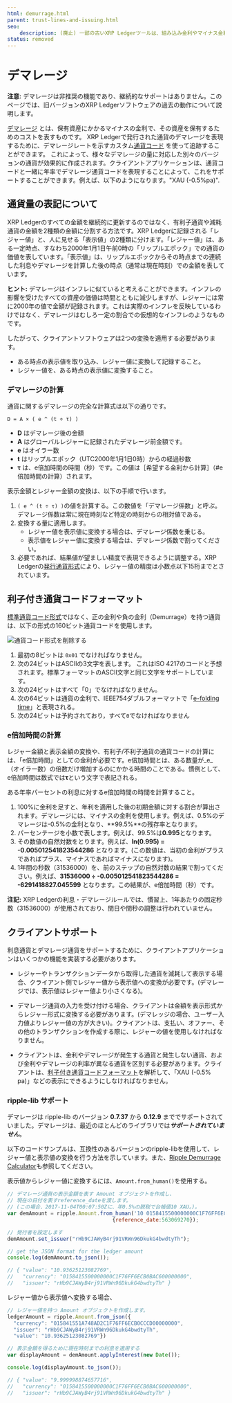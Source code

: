 ```yaml
---
html: demurrage.html
parent: trust-lines-and-issuing.html
seo:
    description: (廃止) 一部の古いXRP Ledgerツールは、組み込み金利やマイナス金利を持つ通貨コードをサポートしていました。.
status: removed
---
```

# デマレージ

**注意:** デマレージは非推奨の機能であり、継続的なサポートはありません。このページでは、旧バージョンのXRP Ledgerソフトウェアの過去の動作について説明します。

[デマレージ](https://ja.wikipedia.org/wiki/%E3%83%87%E3%83%9E%E3%83%AC%E3%83%BC%E3%82%B8) とは、保有資産にかかるマイナスの金利で、その資産を保有するためのコストを表すものです。 XRP Ledgerで発行された通貨のデマレージを表現するために、デマレージレートを示すカスタム[通貨コード](../../../references/protocol/data-types/currency-formats.md#通貨コード) を使って追跡することができます。 これによって、様々なデマレージの量に対応した別々のバージョンの通貨が効果的に作成されます。クライアントアプリケーションは、通貨コードと一緒に年率でデマレージ通貨コードを表現することによって、これをサポートすることができます。例えば、以下のようになります。"XAU (-0.5%pa)".

## 通貨量の表記について

XRP Ledgerのすべての金額を継続的に更新するのではなく、有利子通貨や減耗通貨の金額を2種類の金額に分割する方法です。XRP Ledgerに記録される「レジャー値」と、人に見せる「表示値」の2種類に分けます。「レジャー値」は、ある一定時点、すなわち2000年1月1日午前0時の「リップルエポック」での通貨の価値を表しています。「表示値」は、リップルエポックからその時点までの連続した利息やデマレージを計算した後の時点（通常は現在時刻）での金額を表しています。

**ヒント:** デマレージはインフレに似ていると考えることができます。インフレの影響を受けたすべての資産の価値は時間とともに減少しますが、レジャーには常に2000年の値で金額が記録されます。これは実際のインフレを反映しているわけではなく、デマレージはむしろ一定の割合での仮想的なインフレのようなものです。

したがって、クライアントソフトウェアは2つの変換を適用する必要があります。

- ある時点の表示値を取り込み、レジャー値に変換して記録すること。
- レジャー値を、ある時点の表示値に変換すること。

### デマレージの計算

通貨に関するデマレージの完全な計算式は以下の通りです。

```
D = A × ( e ^ (t ÷ τ) )
```

- **D** はデマレージ後の金額
- **A** はグローバルレジャーに記録されたデマレージ前金額です。
- **e** はオイラー数
- **t** はリップルエポック（UTC2000年1月1日0時）からの経過秒数
- **τ** は、e倍加時間の時間（秒）です。この値は［希望する金利から計算］（#e倍加時間の計算）されます。 <!-- SPELLING_IGNORE: τ -->

表示金額とレジャー金額の変換は、以下の手順で行います。

1. `( e ^ (t ÷ τ) )`の値を計算する。この数値を「デマレージ係数」と呼ぶ。デマレージ係数は常に現在時刻など特定の時刻からの相対値である。
2. 変換する量に適用します。
    - レジャー値を表示値に変換する場合は、デマレージ係数を乗じる。
    - 表示値をレジャー値に変換する場合は、デマレージ係数で割ってください。
3. 必要であれば、結果値が望ましい精度で表現できるように調整する。XRP Ledgerの[発行通貨形式](../../../references/protocol/data-types/currency-formats.md#トークンの精度)により、レジャー値の精度は小数点以下15桁までとされています。


## 利子付き通貨コードフォーマット

[標準通貨コード形式](../../../references/protocol/data-types/currency-formats.md#標準通貨コード)ではなく、正の金利や負の金利（Demurrage）を持つ通貨は、以下の形式の160ビット通貨コードを使用します。

![通貨コード形式を削除する](/img/demurrage-currency-code-format.png)

1. 最初の8ビットは `0x01` でなければなりません。
2. 次の24ビットはASCIIの3文字を表します。
    これはISO 4217のコードと予想されます。標準フォーマットのASCII文字と同じ文字をサポートしています。
3. 次の24ビットはすべて「0」でなければなりません。
4. 次の64ビットは通貨の金利で、IEEE754ダブルフォーマットで「[e-folding time](http://en.wikipedia.org/wiki/E-folding)」と表現される。
5. 次の24ビットは予約されており，すべて`0`でなければなりません

### e倍加時間の計算

レジャー金額と表示金額の変換や、有利子/不利子通貨の通貨コードの計算には、「e倍加時間」としての金利が必要です。e倍加時間とは、ある数量が_e_（オイラー数）の倍数だけ増加するのにかかる時間のことである。慣例として、e倍加時間は数式では**τ**という文字で表記される。

ある年率パーセントの利息に対するe倍加時間の時間を計算すること。

1. 100%に金利を足すと、年利を適用した後の初期金額に対する割合が算出されます。デマレージには、マイナスの金利を使用します。例えば、0.5%のデマレージは-0.5%の金利となり、**99.5%**の残存率となります。
2. パーセンテージを小数で表します。例えば、99.5%は**0.995**となります。
3. その数値の自然対数をとります。例えば、**ln(0.995) = -0.005012541823544286** となります。(この数値は、当初の金利がプラスであればプラス、マイナスであればマイナスになります)。
4. 1年間の秒数（31536000）を、前のステップの自然対数の結果で割ってください。例えば、**31536000 ÷ -0.005012541823544286 = -6291418827.045599** となります。この結果が、e倍加時間（秒）です。

**注記:** XRP Ledgerの利息・デマレージルールでは、慣習上、1年あたりの固定秒数（31536000）が使用されており、閏日や閏秒の調整は行われていません。

## クライアントサポート

利息通貨とデマレージ通貨をサポートするために、クライアントアプリケーションはいくつかの機能を実装する必要があります。

- レジャーやトランザクションデータから取得した通貨を減耗して表示する場合、クライアント側でレジャー値から表示値への変換が必要です。(デマレージでは、表示値はレジャー値より小さくなる)。

- デマレージ通貨の入力を受け付ける場合、クライアントは金額を表示形式からレジャー形式に変換する必要があります。(デマレッジの場合、ユーザー入力値よりレジャー値の方が大きい)。クライアントは、支払い、オファー、その他のトランザクションを作成する際に、レジャーの値を使用しなければなりません。

- クライアントは、金利やデマレージが発生する通貨と発生しない通貨、および金利やデマレージの利率が異なる通貨を区別する必要があります。クライアントは、[利子付き通貨コードフォーマット](#利子付き通貨コードフォーマット)を解析して、「XAU (-0.5% pa)」などの表示にできるようにしなければなりません。

### ripple-lib サポート

デマレージは ripple-lib のバージョン **0.7.37** から **0.12.9** まででサポートされていました。デマレージは、最近のほとんどのライブラリでは***サポートされていません***。

以下のコードサンプルは、互換性のあるバージョンのripple-libを使用して、レジャー値と表示値の変換を行う方法を示しています。また、[Ripple Demurrage Calculator](https://ripple.github.io/ripple-demurrage-tool/)も参照してください。

表示値からレジャー値に変換するには、`Amount.from_human()`を使用する。

```js
// デマレージ通貨の表示金額を表す Amount オブジェクトを作成し、
// 現在の日付を表すreference_dateを渡します。
// (この場合、2017-11-04T00:07:50Zに、年0.5%の脱税で台帳値10 XAU。)。
var demAmount = ripple.Amount.from_human('10 0158415500000000C1F76FF6ECB0BAC600000000',
                                  {reference_date:563069270});

// 発行者を設定します
demAmount.set_issuer("rHb9CJAWyB4rj91VRWn96DkukG4bwdtyTh");

// get the JSON format for the ledger amount
console.log(demAmount.to_json());

// { "value": "10.93625123082769",
//   "currency": "0158415500000000C1F76FF6ECB0BAC600000000",
//   "issuer": "rHb9CJAWyB4rj91VRWn96DkukG4bwdtyTh" }
```

レジャー値から表示値へ変換する場合、

```js
// レジャー値を持つ Amount オブジェクトを作成します。
ledgerAmount = ripple.Amount.from_json({
  "currency": "015841551A748AD2C1F76FF6ECB0CCCD00000000",
  "issuer": "rHb9CJAWyB4rj91VRWn96DkukG4bwdtyTh",
  "value": "10.93625123082769"})

// 表示金額を得るために現在時刻までの利息を適用する
var displayAmount = demAmount.applyInterest(new Date());

console.log(displayAmount.to_json());

// { "value": "9.999998874657716",
//   "currency": "0158415500000000C1F76FF6ECB0BAC600000000",
//   "issuer": "rHb9CJAWyB4rj91VRWn96DkukG4bwdtyTh" }
```
